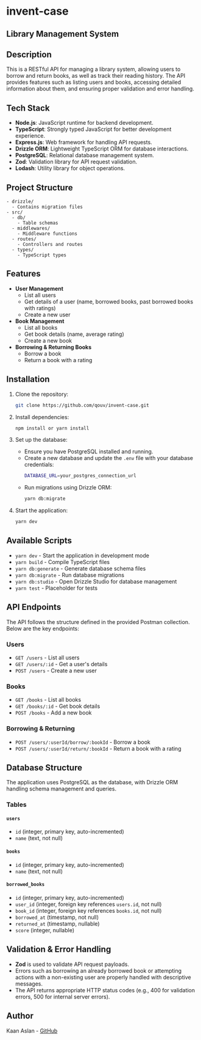 # invent-case

## Library Management System

## Description
This is a RESTful API for managing a library system, allowing users to borrow and return books, as well as track their reading history. The API provides features such as listing users and books, accessing detailed information about them, and ensuring proper validation and error handling.

## Tech Stack
- **Node.js**: JavaScript runtime for backend development.
- **TypeScript**: Strongly typed JavaScript for better development experience.
- **Express.js**: Web framework for handling API requests.
- **Drizzle ORM**: Lightweight TypeScript ORM for database interactions.
- **PostgreSQL**: Relational database management system.
- **Zod**: Validation library for API request validation.
- **Lodash**: Utility library for object operations.

## Project Structure
```
- drizzle/
  - Contains migration files
- src/
  - db/
    - Table schemas
  - middlewares/
    - Middleware functions
  - routes/
    - Controllers and routes
  - types/
    - TypeScript types
```

## Features
- **User Management**
  - List all users
  - Get details of a user (name, borrowed books, past borrowed books with ratings)
  - Create a new user
- **Book Management**
  - List all books
  - Get book details (name, average rating)
  - Create a new book
- **Borrowing & Returning Books**
  - Borrow a book
  - Return a book with a rating

## Installation
1. Clone the repository:
   ```sh
   git clone https://github.com/qouv/invent-case.git
   ```

2. Install dependencies:
   ```sh
   npm install or yarn install
   ```

3. Set up the database:
   - Ensure you have PostgreSQL installed and running.
   - Create a new database and update the `.env` file with your database credentials:
     ```sh
     DATABASE_URL=your_postgres_connection_url
     ```
   - Run migrations using Drizzle ORM:
     ```sh
     yarn db:migrate
     ```

4. Start the application:
   ```sh
   yarn dev
   ```

## Available Scripts

- `yarn dev` - Start the application in development mode
- `yarn build` - Compile TypeScript files
- `yarn db:generate` - Generate database schema files
- `yarn db:migrate` - Run database migrations
- `yarn db:studio` - Open Drizzle Studio for database management
- `yarn test` - Placeholder for tests

## API Endpoints
The API follows the structure defined in the provided Postman collection. Below are the key endpoints:


### Users

- `GET /users` - List all users
- `GET /users/:id` - Get a user's details
- `POST /users` - Create a new user

### Books

- `GET /books` - List all books
- `GET /books/:id` - Get book details
- `POST /books` - Add a new book

### Borrowing & Returning

- `POST /users/:userId/borrow/:bookId` - Borrow a book
- `POST /users/:userId/return/:bookId` - Return a book with a rating

## Database Structure

The application uses PostgreSQL as the database, with Drizzle ORM handling schema management and queries.

### Tables

#### `users`
- `id` (integer, primary key, auto-incremented)
- `name` (text, not null)

#### `books`
- `id` (integer, primary key, auto-incremented)
- `name` (text, not null)

#### `borrowed_books`
- `id` (integer, primary key, auto-incremented)
- `user_id` (integer, foreign key references `users.id`, not null)
- `book_id` (integer, foreign key references `books.id`, not null)
- `borrowed_at` (timestamp, not null)
- `returned_at` (timestamp, nullable)
- `score` (integer, nullable)

## Validation & Error Handling

- **Zod** is used to validate API request payloads.
- Errors such as borrowing an already borrowed book or attempting actions with a non-existing user are properly handled with descriptive messages.
- The API returns appropriate HTTP status codes (e.g., 400 for validation errors, 500 for internal server errors).


## Author
Kaan Aslan - [GitHub](https://github.com/qouv)

